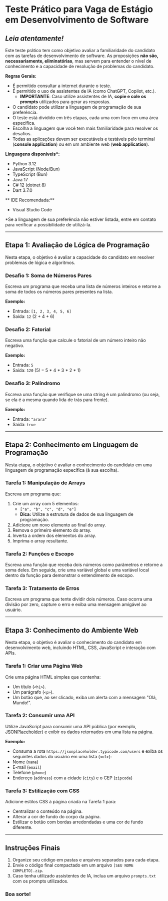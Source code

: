 # Teste Prático para Vaga de Estágio em Desenvolvimento de Software

## _Leia atentamente!_

Este teste prático tem como objetivo avaliar a familiaridade do candidato com as tarefas de desenvolvimento de software. As proposições **não são, necessariamente, eliminatórias**, mas servem para entender o nível de conhecimento e a capacidade de resolução de problemas do candidato.

**Regras Gerais:**
- É permitido consultar a internet durante o teste.
- É permitido o uso de assistentes de IA (como ChatGPT, Copilot, etc.).
  - **IMPORTANTE**: Caso utilize assistentes de IA, **copie e cole os prompts** utilizados para gerar as respostas.
- O candidato pode utilizar a linguagem de programação de sua preferência.
- O teste está dividido em três etapas, cada uma com foco em uma área específica.
- Escolha a linguagem que você tem mais familiaridade para resolver os desafios.
- Todas as aplicações devem ser executáveis e testáveis pelo terminal (__console application__) ou em um ambiente web (__web application__).
  
**Linguagens disponíveis\*:**
- Python 3.12
- JavaScript (Node/Bun)
- TypeScript (Bun)
- Java 17
- C# 12 (dotnet 8)
- Dart 3.7.0

** IDE Recomendada:**
- Visual Studio Code

*Se a linguagem de sua preferência não estiver listada, entre em contato para verificar a possibilidade de utilizá-la.

---

## Etapa 1: Avaliação de Lógica de Programação

Nesta etapa, o objetivo é avaliar a capacidade do candidato em resolver problemas de lógica e algoritmos.

### Desafio 1: Soma de Números Pares
Escreva um programa que receba uma lista de números inteiros e retorne a soma de todos os números pares presentes na lista.

**Exemplo:**
- Entrada: `[1, 2, 3, 4, 5, 6]`
- Saída: `12` (2 + 4 + 6)

### Desafio 2: Fatorial
Escreva uma função que calcule o fatorial de um número inteiro não negativo.

**Exemplo:**
- Entrada: `5`
- Saída: `120` (5! = 5 * 4 * 3 * 2 * 1)

### Desafio 3: Palíndromo
Escreva uma função que verifique se uma string é um palíndromo (ou seja, se ela é a mesma quando lida de trás para frente).

**Exemplo:**
- Entrada: `"arara"`
- Saída: `true`

---

## Etapa 2: Conhecimento em Linguagem de Programação

Nesta etapa, o objetivo é avaliar o conhecimento do candidato em uma linguagem de programação específica (à sua escolha).

### Tarefa 1: Manipulação de Arrays
Escreva um programa que:
1. Crie um array com 5 elementos:
    - `["a", "b", "c", "d", "e"]`
    - **Dica:** Utilize a estrutura de dados de sua linguagem de programação.
2. Adicione um novo elemento ao final do array.
3. Remova o primeiro elemento do array.
4. Inverta a ordem dos elementos do array.
5. Imprima o array resultante.

### Tarefa 2: Funções e Escopo
Escreva uma função que receba dois números como parâmetros e retorne a soma deles. Em seguida, crie uma variável global e uma variável local dentro da função para demonstrar o entendimento de escopo.

### Tarefa 3: Tratamento de Erros
Escreva um programa que tente dividir dois números. Caso ocorra uma divisão por zero, capture o erro e exiba uma mensagem amigável ao usuário.

---

## Etapa 3: Conhecimento do Ambiente Web

Nesta etapa, o objetivo é avaliar o conhecimento do candidato em desenvolvimento web, incluindo HTML, CSS, JavaScript e interação com APIs.

### Tarefa 1: Criar uma Página Web
Crie uma página HTML simples que contenha:
- Um título (`<h1>`).
- Um parágrafo (`<p>`).
- Um botão que, ao ser clicado, exiba um alerta com a mensagem "Olá, Mundo!".

### Tarefa 2: Consumir uma API
Utilize JavaScript para consumir uma API pública (por exemplo, [JSONPlaceholder](https://jsonplaceholder.typicode.com/)) e exibir os dados retornados em uma lista na página.

**Exemplo:**
- Consuma a rota `https://jsonplaceholder.typicode.com/users` e exiba os seguintes dados do usuário em uma lista (`<ul>`):
- Nome (`name`)
- E-mail (`email`)
- Telefone (`phone`)
- Endereço (`address`) com a cidade (`city`) e o CEP (`zipcode`)

### Tarefa 3: Estilização com CSS
Adicione estilos CSS à página criada na Tarefa 1 para:
- Centralizar o conteúdo na página.
- Alterar a cor de fundo do corpo da página.
- Estilizar o botão com bordas arredondadas e uma cor de fundo diferente.

---

## Instruções Finais

1. Organize seu código em pastas e arquivos separados para cada etapa.
2. Envie o código final compactado em um arquivo `[SEU NOME COMPLETO].zip`.
3. Caso tenha utilizado assistentes de IA, inclua um arquivo `prompts.txt` com os prompts utilizados.

### **Boa sorte!**